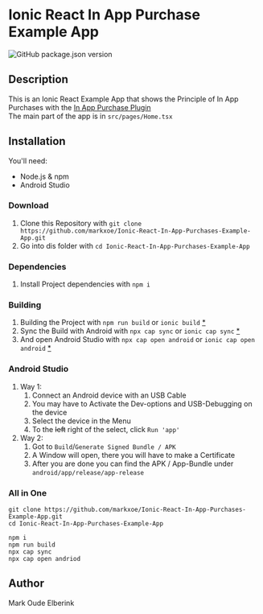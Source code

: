 # Ionic React In App Purchase Example App

![GitHub package.json version](https://img.shields.io/github/package-json/v/markxoe/Ionic-React-In-App-Purchases-Example-App?style=flat-square)

## Description

This is an Ionic React Example App that shows the Principle of In App Purchases with the [In App Purchase Plugin](https://github.com/j3k0/cordova-plugin-purchase)  
The main part of the app is in `src/pages/Home.tsx`

## Installation

You'll need:

- Node.js & npm
- Android Studio

### Download

1. Clone this Repository with `git clone https://github.com/markxoe/Ionic-React-In-App-Purchases-Example-App.git`
2. Go into dis folder with `cd Ionic-React-In-App-Purchases-Example-App`

### Dependencies

1. Install Project dependencies with `npm i`

### Building

1. Building the Project with `npm run build` or `ionic build` [*]
2. Sync the Build with Android with `npx cap sync` or `ionic cap sync` [*]
3. And open Android Studio with `npx cap open android` or `ionic cap open android` [*]

### Android Studio

1. Way 1:
   1. Connect an Android device with an USB Cable
   2. You may have to Activate the Dev-options and USB-Debugging on the device
   3. Select the device in the Menu
   4. To the ~~left~~ right of the select, click `Run 'app'`
2. Way 2:
   1. Got to `Build`/`Generate Signed Bundle / APK`
   2. A Window will open, there you will have to make a Certificate
   3. After you are done you can find the APK / App-Bundle under `android/app/release/app-release`

### All in One

```shell
git clone https://github.com/markxoe/Ionic-React-In-App-Purchases-Example-App.git
cd Ionic-React-In-App-Purchases-Example-App

npm i
npm run build
npx cap sync
npx cap open andriod
```

## Author

Mark Oude Elberink

[*]: /uri "With @ionic/cli installed"
